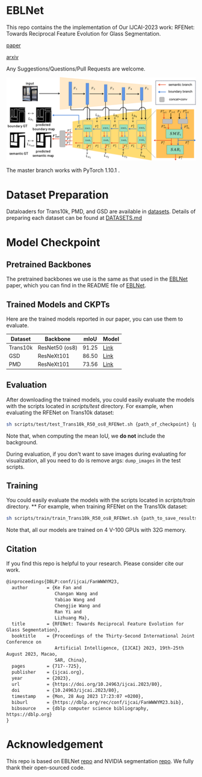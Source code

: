 # EBLNet
This repo contains the the implementation of Our IJCAI-2023 work: RFENet: Towards Reciprocal Feature Evolution for Glass Segmentation.

[paper](https://www.ijcai.org/proceedings/2023/0080.pdf)

[arxiv](https://arxiv.org/abs/2307.06099)

Any Suggestions/Questions/Pull Requests are welcome.
  

![avatar](./fig/teaser_network.png)

The master branch works with PyTorch 1.10.1 .


# Dataset Preparation
Dataloaders for Trans10k, PMD, and GSD are available in [datasets](./datasets). 
Details of preparing each dataset can be found at [DATASETS.md](./DATASETS.md)


# Model Checkpoint

## Pretrained Backbones

The pretrained backbones we use is the same as that used in the [EBLNet](https://openaccess.thecvf.com/content/ICCV2021/html/He_Enhanced_Boundary_Learning_for_Glass-Like_Object_Segmentation_ICCV_2021_paper.html) paper, which you can find in the README file of [EBLNet](https://openaccess.thecvf.com/content/ICCV2021/html/He_Enhanced_Boundary_Learning_for_Glass-Like_Object_Segmentation_ICCV_2021_paper.html).

## Trained Models and CKPTs

Here are the trained models reported in our paper, you can use them to evaluate.

<table><thead><tr><th>Dataset</th><th>Backbone</th><th>mIoU</th><th>Model</th></tr></thead><tbody>
<tr><td>Trans10k</td><td>ResNet50 (os8)</td><td>91.25</td><td><a href="https://drive.google.com/file/d/1yN1iWMs-FNdQI_rVP5w82GYgDX73Bl5a/view?usp=drive_link" target="_blank" rel="noopener noreferrer">Link</a></td></tr>
<tr><td>GSD</td><td>ResNeXt101</td><td>86.50</td><td><a href="https://drive.google.com/file/d/1b7V3qdiBY6_9614tLVb9lysflr5iNtPi/view?usp=drive_link" rel="noopener noreferrer">Link</a></td></tr>
<tr><td>PMD</td><td>ResNeXt101</td><td>73.56</td><td><a href="https://drive.google.com/file/d/1ACiP4i7iBxC7XVQ5vOuroGZqk4mCiS94/view?usp=drive_lin" rel="noopener noreferrer">Link</a></td></tr>

</tbody></table>


## Evaluation
After downloading the trained models, you could easily evaluate the models with the scripts located in *scripts/test* directory. For example, when evaluating the RFENet on Trans10k dataset:
```bash
sh scripts/test/test_Trans10k_R50_os8_RFENet.sh {path_of_checkpoint} {path_to_save_results}
```
Note that, when computing the mean IoU, we **do not** include the background.

During evaluation, if you don't want to save images during evaluating for visualization, all you need to do is remove args: `dump_images` in the test scripts.

## Training
You could easily evaluate the models with the scripts located in *scripts/train* directory. ** For example, when training RFENet on the Trans10k dataset:
```bash
sh scripts/train/train_Trans10k_R50_os8_RFENet.sh {path_to_save_results}
```
Note that, all our models are trained on 4 V-100 GPUs with 32G memory.

## Citation
If you find this repo is helpful to your research. Please consider cite our work.
```
@inproceedings{DBLP:conf/ijcai/FanWWWYM23,
  author       = {Ke Fan and
                  Changan Wang and
                  Yabiao Wang and
                  Chengjie Wang and
                  Ran Yi and
                  Lizhuang Ma},
  title        = {RFENet: Towards Reciprocal Feature Evolution for Glass Segmentation},
  booktitle    = {Proceedings of the Thirty-Second International Joint Conference on
                  Artificial Intelligence, {IJCAI} 2023, 19th-25th August 2023, Macao,
                  SAR, China},
  pages        = {717--725},
  publisher    = {ijcai.org},
  year         = {2023},
  url          = {https://doi.org/10.24963/ijcai.2023/80},
  doi          = {10.24963/ijcai.2023/80},
  timestamp    = {Mon, 28 Aug 2023 17:23:07 +0200},
  biburl       = {https://dblp.org/rec/conf/ijcai/FanWWWYM23.bib},
  bibsource    = {dblp computer science bibliography, https://dblp.org}
}
```


# Acknowledgement
This repo is based on EBLNet [repo](https://github.com/hehao13/EBLNet) and NVIDIA segmentation [repo](https://github.com/NVIDIA/semantic-segmentation).
We fully thank their open-sourced code.
